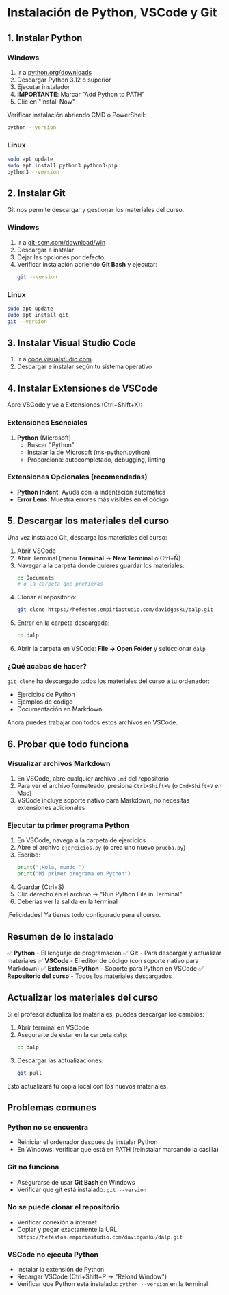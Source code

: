 # Instalación de Python, VSCode y Git

## 1. Instalar Python

### Windows
1. Ir a [python.org/downloads](https://www.python.org/downloads/)
2. Descargar Python 3.12 o superior
3. Ejecutar instalador
4. **IMPORTANTE**: Marcar "Add Python to PATH"
5. Clic en "Install Now"

Verificar instalación abriendo CMD o PowerShell:
```bash
python --version
```

### Linux
```bash
sudo apt update
sudo apt install python3 python3-pip
python3 --version
```

## 2. Instalar Git

Git nos permite descargar y gestionar los materiales del curso.

### Windows

1. Ir a [git-scm.com/download/win](https://git-scm.com/download/win)
2. Descargar e instalar
3. Dejar las opciones por defecto
4. Verificar instalación abriendo **Git Bash** y ejecutar:
   ```bash
   git --version
   ```

### Linux

```bash
sudo apt update
sudo apt install git
git --version
```

## 3. Instalar Visual Studio Code

1. Ir a [code.visualstudio.com](https://code.visualstudio.com/)
2. Descargar e instalar según tu sistema operativo

## 4. Instalar Extensiones de VSCode

Abre VSCode y ve a Extensiones (Ctrl+Shift+X):

### Extensiones Esenciales

1. **Python** (Microsoft)
   - Buscar "Python"
   - Instalar la de Microsoft (ms-python.python)
   - Proporciona: autocompletado, debugging, linting

### Extensiones Opcionales (recomendadas)

- **Python Indent**: Ayuda con la indentación automática
- **Error Lens**: Muestra errores más visibles en el código

## 5. Descargar los materiales del curso

Una vez instalado Git, descarga los materiales del curso:

1. Abrir VSCode
2. Abrir Terminal (menú **Terminal** → **New Terminal** o Ctrl+Ñ)
3. Navegar a la carpeta donde quieres guardar los materiales:
   ```bash
   cd Documents
   # o la carpeta que prefieras
   ```
4. Clonar el repositorio:
   ```bash
   git clone https://hefestos.empiriastudio.com/davidgasku/dalp.git
   ```
5. Entrar en la carpeta descargada:
   ```bash
   cd dalp
   ```
6. Abrir la carpeta en VSCode: **File → Open Folder** y seleccionar `dalp`

### ¿Qué acabas de hacer?

`git clone` ha descargado todos los materiales del curso a tu ordenador:
- Ejercicios de Python
- Ejemplos de código
- Documentación en Markdown

Ahora puedes trabajar con todos estos archivos en VSCode.

## 6. Probar que todo funciona

### Visualizar archivos Markdown

1. En VSCode, abre cualquier archivo `.md` del repositorio
2. Para ver el archivo formateado, presiona `Ctrl+Shift+V` (o `Cmd+Shift+V` en Mac)
3. VSCode incluye soporte nativo para Markdown, no necesitas extensiones adicionales

### Ejecutar tu primer programa Python

1. En VSCode, navega a la carpeta de ejercicios
2. Abre el archivo `ejercicios.py` (o crea uno nuevo `prueba.py`)
3. Escribe:
   ```python
   print("¡Hola, mundo!")
   print("Mi primer programa en Python")
   ```
4. Guardar (Ctrl+S)
5. Clic derecho en el archivo → "Run Python File in Terminal"
6. Deberías ver la salida en la terminal

¡Felicidades! Ya tienes todo configurado para el curso.

## Resumen de lo instalado

✅ **Python** - El lenguaje de programación
✅ **Git** - Para descargar y actualizar materiales
✅ **VSCode** - El editor de código (con soporte nativo para Markdown)
✅ **Extensión Python** - Soporte para Python en VSCode
✅ **Repositorio del curso** - Todos los materiales descargados

## Actualizar los materiales del curso

Si el profesor actualiza los materiales, puedes descargar los cambios:

1. Abrir terminal en VSCode
2. Asegurarte de estar en la carpeta `dalp`:
   ```bash
   cd dalp
   ```
3. Descargar las actualizaciones:
   ```bash
   git pull
   ```

Esto actualizará tu copia local con los nuevos materiales.

## Problemas comunes

### Python no se encuentra
- Reiniciar el ordenador después de instalar Python
- En Windows: verificar que está en PATH (reinstalar marcando la casilla)

### Git no funciona
- Asegurarse de usar **Git Bash** en Windows
- Verificar que git está instalado: `git --version`

### No se puede clonar el repositorio
- Verificar conexión a internet
- Copiar y pegar exactamente la URL: `https://hefestos.empiriastudio.com/davidgasku/dalp.git`

### VSCode no ejecuta Python
- Instalar la extensión de Python
- Recargar VSCode (Ctrl+Shift+P → "Reload Window")
- Verificar que Python está instalado: `python --version` en la terminal

